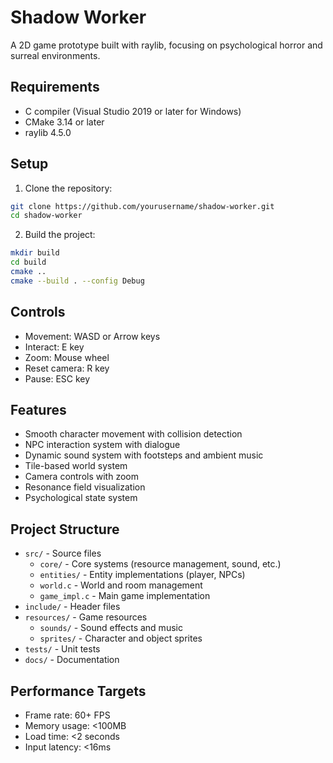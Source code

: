 # Shadow Worker

A 2D game prototype built with raylib, focusing on psychological horror and surreal environments.

## Requirements

- C compiler (Visual Studio 2019 or later for Windows)
- CMake 3.14 or later
- raylib 4.5.0

## Setup

1. Clone the repository:
```bash
git clone https://github.com/yourusername/shadow-worker.git
cd shadow-worker
```

2. Build the project:
```bash
mkdir build
cd build
cmake ..
cmake --build . --config Debug
```

## Controls

- Movement: WASD or Arrow keys
- Interact: E key
- Zoom: Mouse wheel
- Reset camera: R key
- Pause: ESC key

## Features

- Smooth character movement with collision detection
- NPC interaction system with dialogue
- Dynamic sound system with footsteps and ambient music
- Tile-based world system
- Camera controls with zoom
- Resonance field visualization
- Psychological state system

## Project Structure

- `src/` - Source files
  - `core/` - Core systems (resource management, sound, etc.)
  - `entities/` - Entity implementations (player, NPCs)
  - `world.c` - World and room management
  - `game_impl.c` - Main game implementation
- `include/` - Header files
- `resources/` - Game resources
  - `sounds/` - Sound effects and music
  - `sprites/` - Character and object sprites
- `tests/` - Unit tests
- `docs/` - Documentation

## Performance Targets

- Frame rate: 60+ FPS
- Memory usage: <100MB
- Load time: <2 seconds
- Input latency: <16ms

 